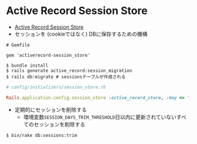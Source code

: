 # Active Record Session Store
- [Active Record Session Store](https://github.com/rails/activerecord-session_store)
- セッションを (cookieではなく) DBに保存するための機構

```
# Gemfile

gem 'activerecord-session_store'
```

```
$ bundle install
$ rails generate active_record:session_migration
$ rails db:migrate # sessionsテーブルが作成される
```

```ruby
# config/initializers/session_store.rb

Rails.application.config.session_store :active_record_store, :key => '_my_app_session'
```

- 定期的にセッションを削除する
  - 環境変数`SESSION_DAYS_TRIM_THRESHOLD`日以内に更新されていないすべてのセッションを削除する

```
$ bin/rake db:sessions:trim
```
